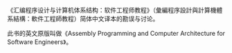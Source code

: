 《汇编程序设计与计算机体系结构：软件工程师教程》（彙編程序設計與計算機體系結構：軟件工程師教程）简体中文译本的勘误与讨论。

此书的英文原版叫做《Assembly Programming and Computer Architecture for Software Engineers》。
